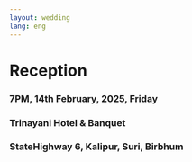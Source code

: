 ```yaml
---
layout: wedding
lang: eng
---
```


<div class="eng reception">
    <h1 class="head recp"> Reception </h1>
    <h3 class="head recp-time">7PM, 14th February, 2025, Friday</h3>
    <h3 class="head recp-loc">Trinayani Hotel & Banquet</h3>
    <h3 class="head recp-loc">StateHighway 6, Kalipur, Suri, Birbhum</h3>
</div>